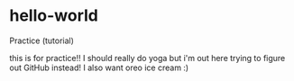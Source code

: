 # hello-world
Practice (tutorial)

this is for practice!! 
I should really do yoga but i'm out here trying to figure out GitHub instead!
I also want oreo ice cream :) 
